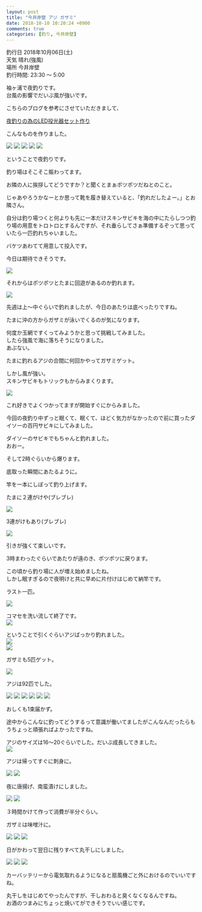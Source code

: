 ```yaml
---
layout: post
title: "今井岸壁 アジ ガザミ"
date: 2018-10-10 10:20:24 +0900
comments: true
categories: [釣り, 今井岸壁]
---
```


釣行日 2018年10月06日(土)  
天気 晴れ(強風)  
場所 今井岸壁  
釣行時間: 23:30 〜 5:00  
  
袖ヶ浦で夜釣りです。  
台風の影響でだいぶ風が強いです。
  
<!-- more -->  
  
<script async src="//pagead2.googlesyndication.com/pagead/js/adsbygoogle.js"></script>  
<ins class="adsbygoogle"  
     style="display:block; text-align:center;"  
     data-ad-layout="in-article"  
     data-ad-format="fluid"  
     data-ad-client="ca-pub-7039502723411845"  
     data-ad-slot="8206045005"></ins>  
<script>  
     (adsbygoogle = window.adsbygoogle || []).push({});  
</script>  
  
  
こちらのブログを参考にさせていただきまして、  
  
[夜釣りの為のLED投光器セット作り](https://www.crazy-fishing.com/ja/%E8%B1%86%E7%9F%A5%E8%AD%98/led%E6%8A%95%E5%85%89%E5%99%A8%E4%BD%9C%E3%82%8A/)  
  
こんなものを作りました。  
  
<img src="/images/blog/20181006/IMG_6890.jpg">  
<img src="/images/blog/20181006/IMG_6891.jpg">  
<img src="/images/blog/20181006/IMG_6892.jpg">  
<img src="/images/blog/20181006/IMG_6893.jpg">  
<img src="/images/blog/20181006/IMG_6894.jpg">  
  
ということで夜釣りです。  
  
  
釣り場はそこそこ賑わってます。  
  
お隣の人に挨拶してどうですか？と聞くとまぁポツポツだねとのこと。  
  
  
じゃあやろうかなーとか思って靴を履き替えていると、「釣れだしたよー。」とお隣さん。  
  
自分は釣り場つくと何よりも先に一本だけスキンサビキを海の中にたらしつつ釣り場の用意をトロトロとするんですが、それ垂らしてさぁ準備するぞって思っていたら一匹釣れちゃいました。  
  
バケツあわてて用意して投入です。  
  
今日は期待できそうです。  
  
<img src="/images/blog/20181006/IMG_6844.JPG">  
  
それからはポツポツとたまに回遊があるのか釣れます。  
  
<img src="/images/blog/20181006/IMG_6845.JPG">  
  
先週は上〜中ぐらいで釣れましたが、今日のあたりは底べったりですね。  
  
たまに沖の方からガザミが泳いでくるのが気になります。  
  
何度か玉網ですくってみようかと思って挑戦してみました。  
したら強風で海に落ちそうになりました。  
あぶない。  
  
たまに釣れるアジの合間に何回かやってガザミゲット。  
  
しかし風が強い。  
スキンサビキもトリックもからみまくります。  
  
<img src="/images/blog/20181006/skin_sabiki.jpeg">  
  
これ好きでよくつかってますが開始すぐにからみました。  
  
今回の夜釣り中ずっと眠くて、眠くて、ほどく気力がなかったので前に買ったダイソーの百円サビキにしてみました。  
  
ダイソーのサビキでもちゃんと釣れました。  
おおー。  
  
そして2時ぐらいから爆ります。  
  
底取った瞬間にあたるように。  
  
竿を一本にしぼって釣り上げます。  
  
たまに２連がけや(ブレブレ)  
  
<img src="/images/blog/20181006/IMG_6850.JPG">  
  
3連がけもあり(ブレブレ)  
  
<img src="/images/blog/20181006/IMG_6856.JPG">  
  
引きが強くて楽しいです。  
  
3時まわったぐらいであたりが遠のき、ポツポツに戻ります。  
  
この頃から釣り場に人が増え始めましたね。  
しかし眠すぎるので夜明けと共に早めに片付けはじめて納竿です。  
  
ラスト一匹。  
  
<img src="/images/blog/20181006/IMG_6863.JPG">  
  
コマセを洗い流して終了です。  
<img src="/images/blog/20181006/IMG_6865.JPG">  
  
ということで引くぐらいアジばっかり釣れました。  
<img src="/images/blog/20181006/IMG_6866.JPG">  
<img src="/images/blog/20181006/IMG_6872.JPG">  
  
  
ガザミも5匹ゲット。  
  
<img src="/images/blog/20181006/IMG_6870.JPG">  
  
  
アジは92匹でした。  
  
<img src="/images/blog/20181006/IMG_6902.jpg">  
<img src="/images/blog/20181006/IMG_6897.JPG">  
<img src="/images/blog/20181006/IMG_6898.JPG">  
<img src="/images/blog/20181006/IMG_6899.JPG">  
<img src="/images/blog/20181006/IMG_6900.JPG">  
<img src="/images/blog/20181006/IMG_6901.JPG">  
  
おしくも1束届かず。  
  
途中からこんなに釣ってどうするって意識が働いてましたがこんなんだったらもうちょっと頑張ればよかったですね。  
  
アジのサイズは16〜20ぐらいでした。だいぶ成長してきました。  
<img src="/images/blog/20181006/IMG_6974.PNG">  
  
アジは帰ってすぐに刺身に。  
  
<img src="/images/blog/20181006/IMG_6877.JPG">  
  
<img src="/images/blog/20181006/IMG_6885.JPG">  
  
夜に唐揚げ、南蛮漬けにしました。  
  
<img src="/images/blog/20181006/IMG_6909.JPG">  
  
<img src="/images/blog/20181006/IMG_6912.JPG">  
  
３時間かけて作って消費が半分ぐらい。  
  
ガザミは味噌汁に。  
  
<img src="/images/blog/20181006/IMG_6895.JPG">  
<img src="/images/blog/20181006/IMG_6906.JPG">  
<img src="/images/blog/20181006/IMG_6914.JPG">  
  
日がかわって翌日に残りすべて丸干しにしました。  
  
<img src="/images/blog/20181006/IMG_6915.JPG">  
<img src="/images/blog/20181006/IMG_6916.JPG">  
<img src="/images/blog/20181006/IMG_6918.JPG">  
  
カーバッテリーから電気取れるようになると扇風機ごと外におけるのでいいですね。  
  
丸干しをはじめてやったんですが、干しおわると臭くなくなるんですね。  
お酒のつまみにちょっと焼いてができそうでいい感じです。  
